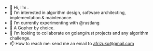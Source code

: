 - 👋 Hi, I’m <Olupot />.
- 👀 I’m interested in algorithm design, software architecting, implementation & maintenance.
- 🌱 I’m currently experimenting with @rustlang
- 👀 A Gopher by choice.
- 💞️ I’m looking to collaborate on golang/rust projects and any algorithm challenge.
- 📫 How to reach me: send me an email to afrizuko@gmail.com 

<!---
afrizuko/afrizuko is a ✨ special ✨ repository because its `README.md` (this file) appears on your GitHub profile.
You can click the Preview link to take a look at your changes.
--->
